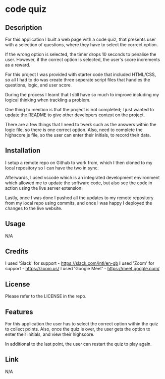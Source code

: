 # code quiz

## Description

For this application I built a web page with a code quiz, that presents user with a selection of questions, where they have to select the correct option.

If the wrong option is selected, the timer drops 10 seconds to penalise the user. However, if the correct option is selected, the user's score increments as a reward. 

For this project I was provided with starter code that included HTML/CSS, so all I had to do was create three seperate script files that handles the questions, logic, and user score.  

During the process I learnt that I still have so much to improve including my logical thinking when trackling a problem. 

One thing to mention is that the project is not completed; I just wanted to update the README to give other developers context on the project. 

There are a few things that I need to twerk such as the answers within the logic file, so there is one correct option. Also, need to complete the highscore js file, so the user can enter their initials, to record their data. 

## Installation

I setup a remote repo on Github to work from, which I then cloned to my local repository so I can have the two in sync. 

Afterwards, I used vscode which is an integrated development environment which allowed me to update the software code, but also see the code in action using the live server extension. 

Lastly, once I was done I pushed all the updates to my remote repository from my local repo using commits, and once I was happy I deployed the changes to the live website.

## Usage

N/A

## Credits

I used 'Slack' for support - https://slack.com/intl/en-gb
I used 'Zoom' for support - https://zoom.us/
I used 'Google Meet' - https://meet.google.com/

## License

Please refer to the LICENSE in the repo.

## Features

For this application the user has to select the correct option within the quiz to collect points. Also, once the quiz is over, the user gets the option to enter their initials, and view their highscore. 

In additional to the last point, the user can restart the quiz to play again. 

## Link

N/A

